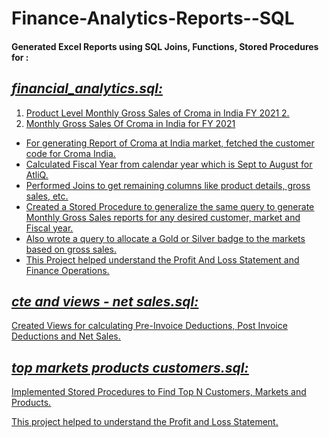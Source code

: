 # Finance-Analytics-Reports--SQL

#### Generated Excel Reports using SQL Joins, Functions, Stored Procedures for : 
## *<u>financial_analytics.sql:<u/>*

1. Product Level Monthly Gross Sales of Croma in India FY 2021 2.
2. Monthly Gross Sales Of Croma in India for FY 2021

- For generating Report of Croma at India market, fetched the customer code for Croma India.
- Calculated Fiscal Year from calendar year which is Sept to August for AtliQ.
- Performed Joins to get remaining columns like product details, gross sales, etc.
- Created a Stored Procedure to generalize the same query to generate Monthly Gross Sales reports for any desired customer, market and Fiscal year.
- Also wrote a query to allocate a Gold or Silver badge to the markets based on gross sales.
- This Project helped understand the Profit And Loss Statement and Finance Operations.

## *<u>cte and views - net sales.sql:<u/>*

Created Views for calculating Pre-Invoice Deductions, Post Invoice Deductions and Net Sales.

## *<u>top markets products customers.sql:<u/>*

Implemented Stored Procedures to Find Top N Customers, Markets and Products.

This project helped to understand the Profit and Loss Statement.

